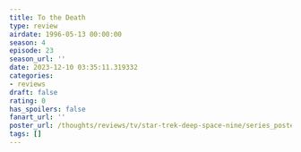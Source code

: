 ```yaml
---
title: To the Death
type: review
airdate: 1996-05-13 00:00:00
season: 4
episode: 23
season_url: ''
date: 2023-12-10 03:35:11.319332
categories:
- reviews
draft: false
rating: 0
has_spoilers: false
fanart_url: ''
poster_url: /thoughts/reviews/tv/star-trek-deep-space-nine/series_poster.jpg
tags: []
---
```


